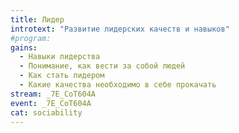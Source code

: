 ```yaml
---
title: Лидер
introtext: "Развитие лидерских качеств и навыков"
#program:
gains:
  - Навыки лидерства
  - Понимание, как вести за собой людей
  - Как стать лидером
  - Какие качества необходимо в себе прокачать
stream: _7E_CoT604A
event: _7E_CoT604A
cat: sociability
---
```

